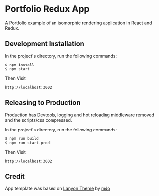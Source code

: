 # Portfolio Redux App

A Portfolio example of an isomorphic rendering application in React and Redux. 

## Development Installation

In the project's directory, run the following commands:

```
$ npm install
$ npm start
```

Then Visit

```
http://localhost:3002
```

## Releasing to Production

Production has Devtools, logging and hot reloading middleware removed and the scripts/css compressed. 

In the project's directory, run the following commands:

```
$ npm run build
$ npm run start-prod
```

Then Visit

```
http://localhost:3002
```


## Credit

App template was based on [Lanyon Theme](https://github.com/poole/lanyon) by [mdo](https://github.com/mdo)
